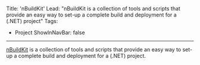 Title: 'nBuildKit'
Lead: "nBuildKit is a collection of tools and scripts that provide an easy way to set-up a complete build and deployment for a (.NET) project"
Tags:
  - Project
ShowInNavBar: false
---

[nBuildKit](http://pvandervelde.github.io/nBuildKit)  is a collection of tools and scripts that provide an easy way to set-up a complete build and deployment for a (.NET) project.
